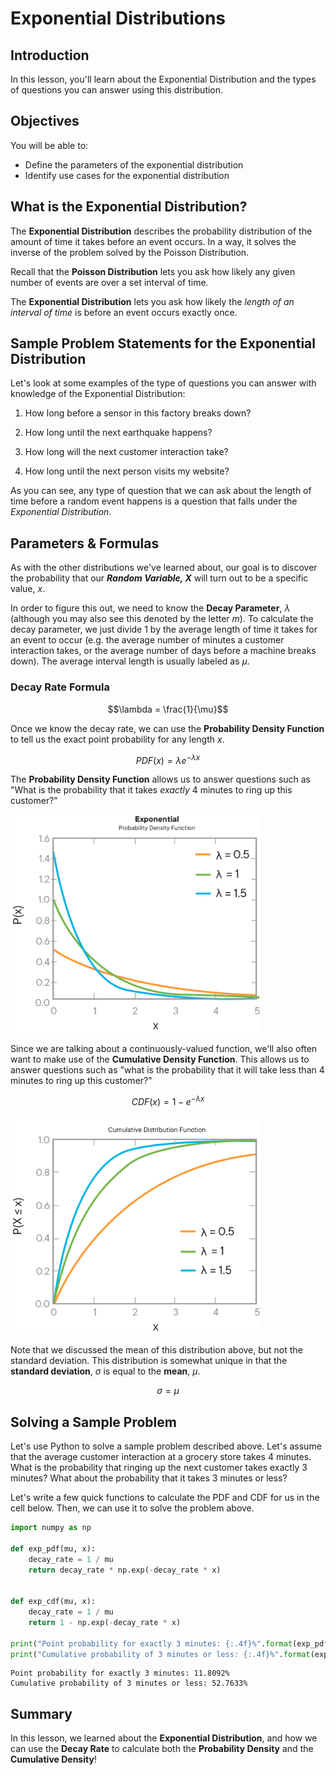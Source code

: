 
# Exponential Distributions

## Introduction

In this lesson, you'll learn about the Exponential Distribution and the types of questions you can answer using this distribution.

## Objectives

You will be able to:

* Define the parameters of the exponential distribution
* Identify use cases for the exponential distribution


## What is the Exponential Distribution?

The **Exponential Distribution** describes the probability distribution of the amount of time it takes before an event occurs.  In a way, it solves the inverse of the problem solved by the Poisson Distribution.

Recall that the **Poisson Distribution** lets you ask how likely any given number of events are over a set interval of time.  

The **Exponential Distribution** lets you ask how likely the _length of an interval of time_ is before an event occurs exactly once. 

## Sample Problem Statements for the Exponential Distribution

Let's look at some examples of the type of questions you can answer with knowledge of the Exponential Distribution:

1. How long before a sensor in this factory breaks down?

2. How long until the next earthquake happens?

3. How long will the next customer interaction take?

4.  How long until the next person visits my website?

As you can see, any type of question that we can ask about the length of time before a random event happens is a question that falls under the _Exponential Distribution_.  

## Parameters & Formulas

As with the other distributions we've learned about, our goal is to discover the probability that our **_Random Variable, $X$_** will turn out to be a specific value, $x$. 

In order to figure this out, we need to know the **Decay Parameter**, $\lambda$ (although you may also see this denoted by the letter $m$).  To calculate the decay parameter, we just divide 1 by the average length of time it takes for an event to occur (e.g. the average number of minutes a customer interaction takes, or the average number of days before a machine breaks down). The average interval length is usually labeled as $\mu$.

### Decay Rate Formula

$$\lambda = \frac{1}{\mu}$$

Once we know the decay rate, we can use the **Probability Density Function** to tell us the exact point probability for any length $x$.

$$PDF(x) = \lambda e^{-\lambda x}$$

The **Probability Density Function** allows us to answer questions such as "What is the probability that it takes _exactly_ 4 minutes to ring up this customer?"

<img src='images/new_pdf.png' width="400">

Since we are talking about a continuously-valued function, we'll also often want to make use of the **Cumulative Density Function**.  This allows us to answer questions such as "what is the probability that it will take less than 4 minutes to ring up this customer?"

$$CDF(x) = 1 - e^{-\lambda x}$$

<img src='images/new_cdf.png' width="400">


Note that we discussed the mean of this distribution above, but not the standard deviation. This distribution is somewhat unique in that the **standard deviation**, $\sigma$ is equal to the **mean**, $\mu$.

$$\sigma = \mu$$


## Solving a Sample Problem

Let's use Python to solve a sample problem described above.  Let's assume that the average customer interaction at a grocery store takes 4 minutes.  What is the probability that ringing up the next customer takes exactly 3 minutes? What about the probability that it takes 3 minutes or less?

Let's write a few quick functions to calculate the PDF and CDF for us in the cell below. Then, we can use it to solve the problem above. 


```python
import numpy as np

def exp_pdf(mu, x):
    decay_rate = 1 / mu
    return decay_rate * np.exp(-decay_rate * x)
    

def exp_cdf(mu, x):
    decay_rate = 1 / mu
    return 1 - np.exp(-decay_rate * x)
    
print("Point probability for exactly 3 minutes: {:.4f}%".format(exp_pdf(4, 3) * 100))
print("Cumulative probability of 3 minutes or less: {:.4f}%".format(exp_cdf(4, 3) * 100))
```

    Point probability for exactly 3 minutes: 11.8092%
    Cumulative probability of 3 minutes or less: 52.7633%


## Summary

In this lesson, we learned about the **Exponential Distribution**, and how we can use the **Decay Rate** to calculate both the **Probability Density** and the **Cumulative Density**!
